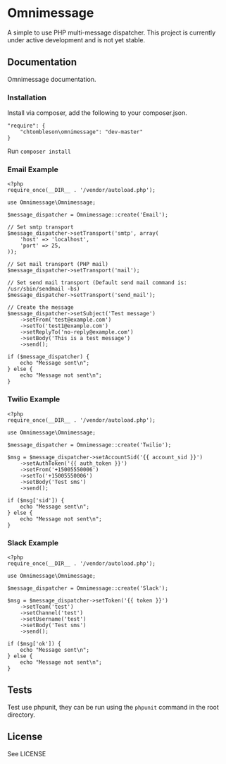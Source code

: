 # Omnimessage

A simple to use PHP multi-message dispatcher. This project is currently
under active development and is not yet stable.

## Documentation

Omnimessage documentation.

### Installation

Install via composer, add the following to your composer.json.

    "require": {
        "chtombleson\omnimessage": "dev-master"
    }

Run `composer install`

### Email Example


    <?php
    require_once(__DIR__ . '/vendor/autoload.php');

    use Omnimessage\Omnimessage;

    $message_dispatcher = Omnimessage::create('Email');

    // Set smtp transport
    $message_dispatcher->setTransport('smtp', array(
        'host' => 'localhost',
        'port' => 25,
    ));

    // Set mail transport (PHP mail)
    $message_dispatcher->setTransport('mail');

    // Set send mail transport (Default send mail command is: /usr/sbin/sendmail -bs)
    $message_dispatcher->setTransport('send_mail');

    // Create the message
    $message_dispatcher->setSubject('Test message')
        ->setFrom('test@example.com')
        ->setTo('test1@example.com')
        ->setReplyTo('no-reply@example.com')
        ->setBody('This is a test message')
        ->send();

    if ($message_dispatcher) {
        echo "Message sent\n";
    } else {
        echo "Message not sent\n";
    }


### Twilio Example


    <?php
    require_once(__DIR__ . '/vendor/autoload.php');

    use Omnimessage\Omnimessage;

    $message_dispatcher = Omnimessage::create('Twilio');

    $msg = $message_dispatcher->setAccountSid('{{ account_sid }}')
        ->setAuthToken('{{ auth_token }}')
        ->setFrom('+15005550006')
        ->setTo('+15005550006')
        ->setBody('Test sms')
        ->send();

    if ($msg['sid']) {
        echo "Message sent\n";
    } else {
        echo "Message not sent\n";
    }


### Slack Example


    <?php
    require_once(__DIR__ . '/vendor/autoload.php');

    use Omnimessage\Omnimessage;

    $message_dispatcher = Omnimessage::create('Slack');

    $msg = $message_dispatcher->setToken('{{ token }}')
        ->setTeam('test')
        ->setChannel('test')
        ->setUsername('test')
        ->setBody('Test sms')
        ->send();

    if ($msg['ok']) {
        echo "Message sent\n";
    } else {
        echo "Message not sent\n";
    }


## Tests

Test use phpunit, they can be run using the `phpunit` command in the root directory.

## License

See LICENSE
